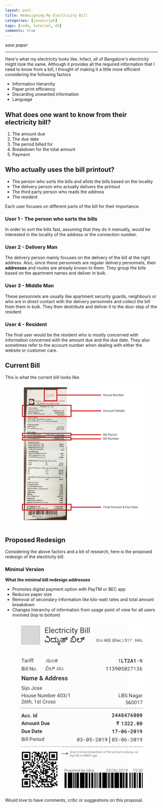 ```yaml
---
layout: post
title: Redesigning My Electricity Bill
categories: [javascript]
tags: [code, tutorial, d3]
comments: true
---
```


_save paper_

-----
<!--more-->

Here's what my electricity looks like. Infact, all of Bangalore's electricity might look the same. Although it provides all the required information that I need to know from a bill, I thought of making it a little more efficient considering the following factors

* Information hierarchy
* Paper print efficiency
* Discarding unwanted information
* Language


## What does one want to know from their electricity bill?

1. The amount due
2. The due date
3. The period billed for
4. Breakdown for the total amount
5. Payment


## Who actually uses the bill printout?

* The person who sorts the bills and allots the bills based on the locality
* The delivery person who actually delivers the printout
* The third party person who reads the address
* The resident

Each user focuses on different parts of the bill for their importance.

### User 1 - The person who sorts the bills

In order to sort the bills fast, assuming that they do it manually, would be interested in the locality of the address or the connection number.


### User 2 - Delivery Man

The delivery person mainly focuses on the delivery of the bill at the right address. Also, since these personnels are regular delivery personnels, their **addresses** and routes are already known to them. They group the bills based on the apartment names and deliver in bulk.


### User 3 - Middle Man

These personnels are usually like apartment security guards, neighbours or who are in direct contact with the delivery personnels and collect the bill from them in bulk. They then destribute and deliver it to the door step of the resident


### User 4 - Resident

The final user would be the resident who is mostly concerned with information concerned with the amount due and the due date. They also sometimes refer to the account number when dealing with either the website or customer care.


## Current Bill

This is what the current bill looks like.

<figure class="figure text-center">
  <img src="/assets/images/bill_original.png" class="figure-img img-fluid rounded" alt="number of cabs during the time of the week">
</figure>

<h2 class="h2">Proposed Redesign</h2>

Considering the above factors and a bit of research, here is the proposed redesign of the electricity bill.

<h3 class="h3">Minimal Version</h3>

**What the minimal bill redesign addresses**

* Promotes digital payment option with PayTM or BEC app
* Reduces paper size
* Removal of secondary information like kilo-watt rates and total amount breakdown
* Changes hierarchy of information from usage point of view for all users involved (top to bottom)

<figure class="figure text-center">
  <img src="/assets/images/bill_redesign_minimal.png" class="figure-img img-fluid rounded" alt="number of cabs during the time of the week">
</figure>

Would love to have comments, critic or suggestions on this proposal.







